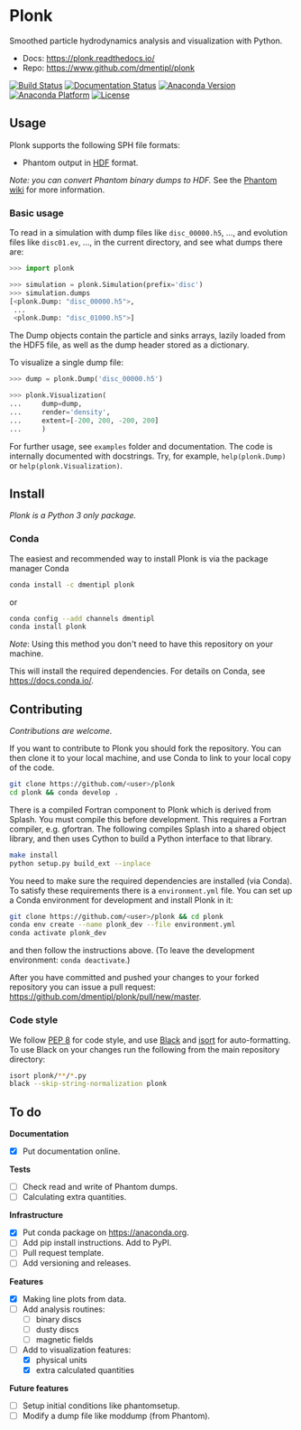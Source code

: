 Plonk
=====

Smoothed particle hydrodynamics analysis and visualization with Python.

+ Docs: https://plonk.readthedocs.io/
+ Repo: https://www.github.com/dmentipl/plonk

[![Build Status](https://travis-ci.org/dmentipl/plonk.svg?branch=master)](https://travis-ci.org/dmentipl/plonk)
[![Documentation Status](https://readthedocs.org/projects/plonk/badge/?version=latest)](https://plonk.readthedocs.io/en/latest/?badge=latest)
[![Anaconda Version](https://img.shields.io/conda/v/dmentipl/plonk.svg)](https://anaconda.org/dmentipl/plonk)
[![Anaconda Platform](https://img.shields.io/conda/pn/dmentipl/plonk.svg)](https://anaconda.org/dmentipl/plonk)
[![License](https://img.shields.io/badge/license-MIT-blue.svg)](https://github.com/dmentipl/plonk/blob/master/LICENSE)

Usage
-----

Plonk supports the following SPH file formats:

* Phantom output in [HDF](https://en.wikipedia.org/wiki/Hierarchical_Data_Format) format.

*Note: you can convert Phantom binary dumps to HDF.* See the [Phantom wiki](https://bitbucket.org/danielprice/phantom/wiki) for more information.

### Basic usage

To read in a simulation with dump files like `disc_00000.h5`, ..., and evolution files like `disc01.ev`, ..., in the current directory, and see what dumps there are:

```python
>>> import plonk

>>> simulation = plonk.Simulation(prefix='disc')
>>> simulation.dumps
[<plonk.Dump: "disc_00000.h5">,
 ...
 <plonk.Dump: "disc_01000.h5">]
```

The Dump objects contain the particle and sinks arrays, lazily loaded from the HDF5 file, as well as the dump header stored as a dictionary.

To visualize a single dump file:

```python
>>> dump = plonk.Dump('disc_00000.h5')

>>> plonk.Visualization(
...     dump=dump,
...     render='density',
...     extent=[-200, 200, -200, 200]
...     )
```

For further usage, see `examples` folder and documentation. The code is internally documented with docstrings. Try, for example, `help(plonk.Dump)` or `help(plonk.Visualization)`.

Install
-------

*Plonk is a Python 3 only package.*

### Conda

The easiest and recommended way to install Plonk is via the package manager Conda

```bash
conda install -c dmentipl plonk
```

or

```bash
conda config --add channels dmentipl
conda install plonk
```

*Note*: Using this method you don't need to have this repository on your machine.

This will install the required dependencies. For details on Conda, see https://docs.conda.io/.

Contributing
------------

*Contributions are welcome.*

If you want to contribute to Plonk you should fork the repository. You can then clone it to your local machine, and use Conda to link to your local copy of the code.

```bash
git clone https://github.com/<user>/plonk
cd plonk && conda develop .
```

There is a compiled Fortran component to Plonk which is derived from Splash. You must compile this before development. This requires a Fortran compiler, e.g. gfortran. The following compiles Splash into a shared object library, and then uses Cython to build a Python interface to that library.

```bash
make install
python setup.py build_ext --inplace
```

You need to make sure the required dependencies are installed (via Conda). To satisfy these requirements there is a `environment.yml` file. You can set up a Conda environment for development and install Plonk in it:

```bash
git clone https://github.com/<user>/plonk && cd plonk
conda env create --name plonk_dev --file environment.yml
conda activate plonk_dev
```

and then follow the instructions above. (To leave the development environment: `conda deactivate`.)

After you have committed and pushed your changes to your forked repository you
can issue a pull request: https://github.com/dmentipl/plonk/pull/new/master.

### Code style

We follow [PEP 8](https://www.python.org/dev/peps/pep-0008/) for code style, and use [Black](https://github.com/python/black) and [isort](https://github.com/timothycrosley/isort) for auto-formatting. To use Black on your changes run the following from the main repository directory:

```bash
isort plonk/**/*.py
black --skip-string-normalization plonk
```

To do
-----

**Documentation**

- [x] Put documentation online.

**Tests**

- [ ] Check read and write of Phantom dumps.
- [ ] Calculating extra quantities.

**Infrastructure**

- [x] Put conda package on https://anaconda.org.
- [ ] Add pip install instructions. Add to PyPI.
- [ ] Pull request template.
- [ ] Add versioning and releases.

**Features**

- [x] Making line plots from data.
- [ ] Add analysis routines:
    - [ ] binary discs
    - [ ] dusty discs
    - [ ] magnetic fields
- [ ] Add to visualization features:
    - [x] physical units
    - [x] extra calculated quantities

**Future features**

- [ ] Setup initial conditions like phantomsetup.
- [ ] Modify a dump file like moddump (from Phantom).
